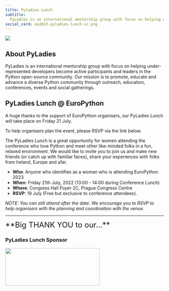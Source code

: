 ```yaml
---
title: Pyladies Lunch
subtitle:
  PyLadies is an international mentorship group with focus on helping under-represented developers become active participants and leaders in the Python open-source community.
social_card: ep2023-pyladies-lunch-sc.png
---
```


<div style={{marginBottom: 15}}>
  <img src="/img/ep2023-pyladies-lunch.png" />
</div>

## About PyLadies ##
PyLadies is an international mentorship group with focus on helping under-represented developers become active participants and leaders in the Python open-source community.
Our mission is to promote, educate and advance a diverse Python community through outreach, education, conferences, events and social gatherings.

## PyLadies Lunch @ EuroPython ##

A huge thanks to the support of EuroPython organisers, our PyLadies Lunch will take place on Friday 21 July.

To help organisers plan the event, please RSVP via the link below.

The PyLadies Lunch is a great opportunity for women attending the conference who love Python and meet other like-minded folks in a fun, relaxed environment.
We would like to invite you to join us and make new friends (or catch up with familiar faces), share your experiences with folks from Ireland, Europe and afar.
  - **Who**: Anyone who identifies as a woman who is attending EuroPython 2023
  - **When**: Friday 21th July, 2022 (13:00 - 14:00 during Conference Lunch)
  - **Where**: Congress Hall Foyer 2C, Prague Congress Centre
  - **RSVP**: 19 July (Free but exclusive to conference attendees).

  *NOTE: You can still attend after the date. We encourage you to RSVP to help organisers with the planning and coordination with the venue.*

  <ButtonWithTitle title="Interested in join us?" text="Register your interest now!" href=" https://forms.gle/UryCEi2eBLDa9qQX8 " />

---
<div style={{marginBottom: 15}}>
<font size="+2.5">**Big THANK YOU to our...**</font>
</div>

### PyLadies Lunch Sponsor ###
<a className="img" target="_blank" href="https://octopusenergy.group/">
<img src="/img/logos/sponsor_logos/KrakenV2_stacked_Dark_adobe_express.svg" width="300" height="119" />
</a>
